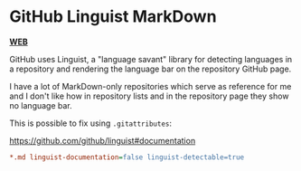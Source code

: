 # GitHub Linguist MarkDown

[**WEB**](https://tomashubelbauer.github.io/github-linguist-markdown)

GitHub uses Linguist, a "language savant" library for detecting languages in a repository
and rendering the language bar on the repository GitHub page.

I have a lot of MarkDown-only repositories which serve as reference for me and I don't like
how in repository lists and in the repository page they show no language bar.

This is possible to fix using `.gitattributes`:

https://github.com/github/linguist#documentation

```ini
*.md linguist-documentation=false linguist-detectable=true
```
